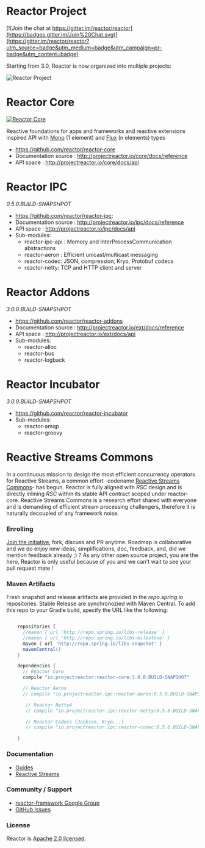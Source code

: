 # Reactor Project

[![Join the chat at https://gitter.im/reactor/reactor](https://badges.gitter.im/Join%20Chat.svg)](https://gitter.im/reactor/reactor?utm_source=badge&utm_medium=badge&utm_campaign=pr-badge&utm_content=badge)

Starting from 3.0, Reactor is now organized into multiple projects:

![Reactor Project](https://raw.githubusercontent.com/reactor/projectreactor.io/master/src/main/static/assets/img/org3.png)

# Reactor Core
[![Reactor Core](https://maven-badges.herokuapp.com/maven-central/io.projectreactor/reactor-core/badge.svg?style=plastic)](http://mvnrepository.com/artifact/io.projectreactor/reactor-core)

Reactive foundations for apps and frameworks and reactive extensions inspired API with [Mono](http://projectreactor.io/core/docs/api/reactor/core/publisher/Mono.html) (1 element) and [Flux](http://projectreactor.io/core/docs/api/reactor/core/publisher/Flux.html) (n elements) types

- https://github.com/reactor/reactor-core
- Documentation source : http://projectreactor.io/core/docs/reference
- API space : http://projectreactor.io/core/docs/api

# Reactor IPC
_0.5.0.BUILD-SNAPSHPOT_

- https://github.com/reactor/reactor-ipc:
- Documentation source : http://projectreactor.io/ipc/docs/reference
- API space : http://projectreactor.io/ipc/docs/api
- Sub-modules:
    - reactor-ipc-api : Memory and InterProcessCommunication abstractions
    - reactor-aeron : Efficient unicast/multicast messaging
    - reactor-codec: JSON, compression, Kryo, Protobuf codecs
    - reactor-netty: TCP and HTTP client and server

# Reactor Addons
_3.0.0.BUILD-SNAPSHPOT_

- https://github.com/reactor/reactor-addons
- Documentation source : http://projectreactor.io/ext/docs/reference
- API space : http://projectreactor.io/ext/docs/api
- Sub-modules:
    - reactor-alloc
    - reactor-bus
    - reactor-logback

# Reactor Incubator
_3.0.0.BUILD-SNAPSHPOT_

- https://github.com/reactor/reactor-incubator
- Sub-modules:
    - reactor-amqp
    - reactor-groovy

# Reactive Streams Commons
In a continuous mission to design the most efficient concurrency operators for Reactive Streams, a common effort -codename [Reactive Streams Commons](https://github.com/reactor/reactive-streams-commons)- has begun. Reactor is fully aligned with _RSC_ design and is directly inlining _RSC_ within its stable API contract scoped under reactor-core. Reactive Streams Commons is a research effort shared with everyone and is demanding of efficient stream processing challengers, therefore it is naturally decoupled of any framework noise.

### Enrolling

[Join the initiative](https://support.springsource.com/spring_committer_signup), fork, discuss and PR anytime. Roadmap is collaborative and we do enjoy new ideas, simplifications, doc, feedback, and, did we mention feedback already ;) ? As any other open source project, you are the hero, Reactor is only useful because of you and we can't wait to see your pull request mate !

### Maven Artifacts

Fresh snapshot and release artifacts are provided in the _repo.spring.io_ repositories. 
Stable Release are synchronozied with Maven Central. To add this repo to your Gradle build, specify the URL like the following:

```groovy

    repositories {
      //maven { url 'http://repo.spring.io/libs-release' }
      //maven { url 'http://repo.spring.io/libs-milestone' }
      maven { url 'http://repo.spring.io/libs-snapshot' }
      mavenCentral()
    }

    dependencies {
      // Reactor Core
      compile "io.projectreactor:reactor-core:3.0.0.BUILD-SNAPSHOT"

      // Reactor Aeron
      // compile "io.projectreactor.ipc:reactor-aeron:0.5.0.BUILD-SNAPSHOT"

       // Reactor Netty4
       // compile "io.projectreactor.ipc:reactor-netty:0.5.0.BUILD-SNAPSHOT"

       // Reactor Codecs (Jackson, Kryo...)
       // compile "io.projectreactor.ipc:reactor-codec:0.5.0.BUILD-SNAPSHOT"

    }
```

### Documentation

* [Guides](http://projectreactor.io/docs/)
* [Reactive Streams](http://www.reactive-streams.org/)

### Community / Support

* [reactor-framework Google Group](https://groups.google.com/forum/?#!forum/reactor-framework)
* [GitHub Issues](https://github.com/reactor/reactor/issues)

### License

Reactor is [Apache 2.0 licensed](http://www.apache.org/licenses/LICENSE-2.0.html).
